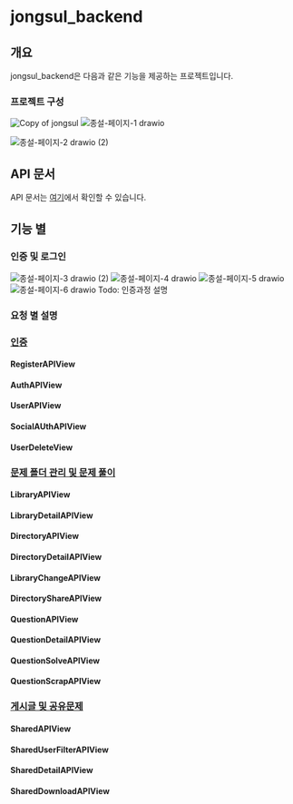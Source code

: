 # jongsul_backend

## 개요
jongsul_backend은 다음과 같은 기능을 제공하는 프로젝트입니다.
### 프로젝트 구성
![Copy of jongsul](https://github.com/SnowMate318/Jongsul_Backend/assets/108775585/3d18f07a-3396-497b-9fd6-8fb089273672)
![종설-페이지-1 drawio](https://github.com/SnowMate318/Jongsul_Backend/assets/108775585/5ea5eebd-94f5-4083-84ff-34668b9f6bb1)


![종설-페이지-2 drawio (2)](https://github.com/SnowMate318/Jongsul_Backend/assets/108775585/4e3bd6a1-1dc8-4a5d-a0f2-7bbdf391ef6b)


## API 문서
API 문서는 [여기](https://snowmate318.github.io/Jongsul_Backend/)에서 확인할 수 있습니다.

## 기능 별
### 인증 및 로그인
![종설-페이지-3 drawio (2)](https://github.com/SnowMate318/Jongsul_Backend/assets/108775585/f47db2e0-7b6a-43ab-9d48-0fdc7484064f)
![종설-페이지-4 drawio](https://github.com/SnowMate318/Jongsul_Backend/assets/108775585/8bec7b0e-abaf-4ff1-b538-925a8ca773a0)
![종설-페이지-5 drawio](https://github.com/SnowMate318/Jongsul_Backend/assets/108775585/aaaa0082-f26e-4314-bbcf-a2bd85bb2517)
![종설-페이지-6 drawio](https://github.com/SnowMate318/Jongsul_Backend/assets/108775585/a2eab2c4-7219-4602-8489-3bb6fce4701a)
Todo: 인증과정 설명

### 요청 별 설명

### [인증](https://github.com/SnowMate318/Jongsul_Backend/blob/develop/users/views.py)

#### RegisterAPIView
#### AuthAPIView
#### UserAPIView
#### SocialAUthAPIView
#### UserDeleteView

### [문제 폴더 관리 및 문제 풀이](https://github.com/SnowMate318/Jongsul_Backend/blob/develop/questions/views.py)
#### LibraryAPIView
#### LibraryDetailAPIView
#### DirectoryAPIView
#### DirectoryDetailAPIView
#### LibraryChangeAPIView
#### DirectoryShareAPIView
#### QuestionAPIView
#### QuestionDetailAPIView
#### QuestionSolveAPIView
#### QuestionScrapAPIView

### [게시글 및 공유문제](https://github.com/SnowMate318/Jongsul_Backend/blob/develop/communities/views.py)
#### SharedAPIView
#### SharedUserFilterAPIView
#### SharedDetailAPIView
#### SharedDownloadAPIView



